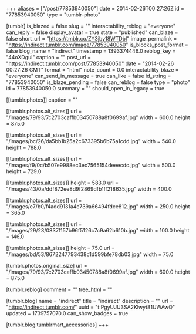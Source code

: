 +++
aliases = ["/post/77853940050"]
date = 2014-02-26T00:27:26Z
id = "77853940050"
type = "tumblr-photo"

[tumblr]
is_blazed = false
slug = ""
interactability_reblog = "everyone"
can_reply = false
display_avatar = true
state = "published"
can_blaze = false
short_url = "https://tmblr.co/ZY3jby18WTDbI"
image_permalink = "https://indirect.tumblr.com/image/77853940050"
is_blocks_post_format = false
blog_name = "indirect"
timestamp = 1393374446.0
reblog_key = "44oXDgui"
caption = ""
post_url = "https://indirect.tumblr.com/post/77853940050"
date = "2014-02-26 00:27:26 GMT"
format = "html"
note_count = 0.0
interactability_blaze = "everyone"
can_send_in_message = true
can_like = false
id_string = "77853940050"
is_blaze_pending = false
can_reblog = false
type = "photo"
id = 77853940050.0
summary = ""
should_open_in_legacy = true

[[tumblr.photos]]
caption = ""

[[tumblr.photos.alt_sizes]]
url = "/images/79/93/7c2703caffb03450788a8f0699af.jpg"
width = 600.0
height = 875.0

[[tumblr.photos.alt_sizes]]
url = "/images/bc/26/da5bb1b25a2c673395b6b75a1cdd.jpg"
width = 540.0
height = 788.0

[[tumblr.photos.alt_sizes]]
url = "/images/f9/0c/b507e9988ec3ec7565154deeecdc.jpg"
width = 500.0
height = 729.0

[[tumblr.photos.alt_sizes]]
height = 583.0
url = "/images/43/0a/ddf872ee8d9f2869dfb1ff218635.jpg"
width = 400.0

[[tumblr.photos.alt_sizes]]
url = "/images/e7/b0/f4add9131a4c739a66494fdce812.jpg"
width = 250.0
height = 365.0

[[tumblr.photos.alt_sizes]]
url = "/images/29/23/0837f157b96f5126c7c9a62b610b.jpg"
width = 100.0
height = 146.0

[[tumblr.photos.alt_sizes]]
height = 75.0
url = "/images/bd/53/8672247793438c1d599bfe78db03.jpg"
width = 75.0

[tumblr.photos.original_size]
url = "/images/79/93/7c2703caffb03450788a8f0699af.jpg"
width = 600.0
height = 875.0

[tumblr.reblog]
comment = ""
tree_html = ""

[tumblr.blog]
name = "indirect"
title = "indirect"
description = ""
url = "https://indirect.tumblr.com/"
uuid = "t:PgyUJU3SA2Klwyt81UWAwQ"
updated = 1739757070.0
can_show_badges = true

[tumblr.blog.tumblrmart_accessories]
+++
